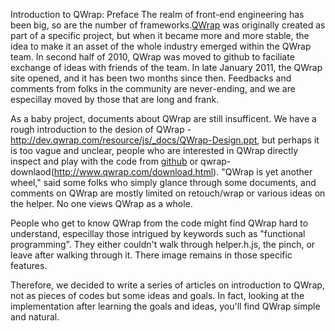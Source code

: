 Introduction to QWrap: Preface
The realm of front-end engineering has been big, so are the number of frameworks.[QWrap](http://www.qwrap.com/) was originally created as part of a specific project, but when it became more and more stable, the idea to make it an asset of the whole industry emerged within the QWrap team. In second half of 2010, QWrap was moved to github to faciliate exchange of ideas with friends of the team. In late January 2011, the QWrap site opened, and it has been two months since then. Feedbacks and comments from folks in the community are never-ending, and we are especillay moved by those that are long and frank.

As a baby project, documents about QWrap are still insufficent. We have a rough introduction to the desion of QWrap - http://dev.qwrap.com/resource/js/_docs/QWrap-Design.ppt, but perhaps it is too vague and unclear, people who are interested in QWrap directly inspect and play with the code from [github](https://github.com/wedteam/qwrap) or qwrap-downlaod(http://www.qwrap.com/download.html). "QWrap is yet another wheel," said some folks who simply glance through some documents, and comments on QWrap are mostly limited on retouch/wrap or various ideas on the helper. No one views QWrap as a whole.

People who get to know QWrap from the code might find QWrap hard to understand, especillay those intrigued by keywords such as "functional programming". They either couldn't walk through helper.h.js, the pinch, or leave after walking through it. There image remains in those specific features.

Therefore, we decided to write a series of articles on introduction to QWrap, not as pieces of codes but some ideas and goals. In fact, looking at the implementation after learning the goals and ideas, you'll find QWrap simple and natural. 


